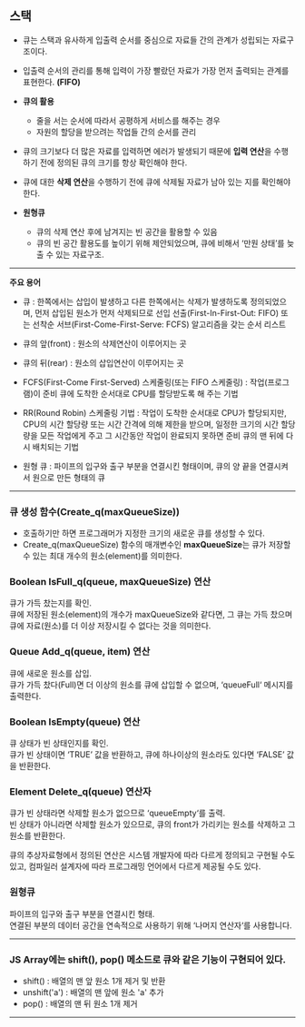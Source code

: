 ## **스택**

- 큐는 스택과 유사하게 입출력 순서를 중심으로 자료들 간의 관계가 성립되는 자료구조이다.

- 입출력 순서의 관리를 통해 입력이 가장 빨랐던 자료가 가장 먼저 출력되는 관계를 표현한다. **(FIFO)** 

- **큐의 활용**
    - 줄을 서는 순서에 따라서 공평하게 서비스를 해주는 경우
    - 자원의 할당을 받으려는 작업들 간의 순서를 관리

- 큐의 크기보다 더 많은 자료를 입력하면 에러가 발생되기 때문에 **입력 연산**을 수행하기 전에 정의된 큐의 크기를 항상 확인해야 한다. 

- 큐에 대한 **삭제 연산**을 수행하기 전에 큐에 삭제될 자료가 남아 있는 지를 확인해야 한다. 

- **원형큐**
    - 큐의 삭제 연산 후에 남겨지는 빈 공간을 활용할 수 있음
    - 큐의 빈 공간 활용도를 높이기 위해 제안되었으며, 큐에 비해서 ‘만원 상태’를 늦출 수 있는 자료구조.

___

**주요 용어**

- 큐 : 한쪽에서는 삽입이 발생하고 다른 한쪽에서는 삭제가 발생하도록 정의되었으며, 먼저 삽입된 원소가 먼저 삭제되므로 선입 선출(First-In-First-Out: FIFO) 또는 선착순 서브(First-Come-First-Serve: FCFS) 알고리즘을 갖는 순서 리스트

- 큐의 앞(front) : 원소의 삭제연산이 이루어지는 곳

- 큐의 뒤(rear) : 원소의 삽입연산이 이루어지는 곳

- FCFS(First-Come First-Served) 스케줄링(또는 FIFO 스케줄링) : 작업(프로그램)이 준비 큐에 도착한 순서대로 CPU를 할당받도록 해 주는 기법

- RR(Round Robin) 스케줄링 기법 : 작업이 도착한 순서대로 CPU가 할당되지만, CPU의 시간 할당량 또는 시간 간격에 의해 제한을 받으며, 일정한 크기의 시간 할당량을 모든 작업에게 주고 그 시간동안 작업이 완료되지 못하면 준비 큐의 맨 뒤에 다시 배치되는 기법

- 원형 큐 : 파이프의 입구와 출구 부분을 연결시킨 형태이며, 큐의 양 끝을 연결시켜서 원으로 만든 형태의 큐

___

### **큐 생성 함수(Create_q(maxQueueSize))**
- 호출하기만 하면 프로그래머가 지정한 크기의 새로운 큐를 생성할 수 있다.
- Create_q(maxQueueSize) 함수의 매개변수인 **maxQueueSize**는 큐가 저장할 수 있는 최대 개수의 원소(element)를 의미한다.

### **Boolean IsFull_q(queue, maxQueueSize) 연산**  
큐가 가득 찼는지를 확인.  
큐에 저장된 원소(element)의 개수가 maxQueueSize와 같다면, 그 큐는 가득 찼으며 큐에 자료(원소)를 더 이상 저장시킬 수 없다는 것을 의미한다.

### **Queue Add_q(queue, item) 연산**  
큐에 새로운 원소를 삽입.  
큐가 가득 찼다(Full)면 더 이상의 원소를 큐에 삽입할 수 없으며, ‘queueFull‘ 메시지를 출력한다.

### **Boolean IsEmpty(queue) 연산**  
큐 상태가 빈 상태인지를 확인.  
큐가 빈 상태이면 ‘TRUE’ 값을 반환하고, 큐에 하나이상의 원소라도 있다면 ‘FALSE’ 값을 반환한다.

### **Element Delete_q(queue) 연산자**   
큐가 빈 상태라면 삭제할 원소가 없으므로 ‘queueEmpty‘를 출력.   
빈 상태가 아니라면 삭제할 원소가 있으므로, 큐의 front가 가리키는 원소를 삭제하고 그 원소를 반환한다.

큐의 추상자료형에서 정의된 연산은 시스템 개발자에 따라 다르게 정의되고 구현될 수도 있고, 컴파일러 설계자에 따라 프로그래밍 언어에서 다르게 제공될 수도 있다.

### **원형큐**   
파이프의 입구와 출구 부분을 연결시킨 형태.  
연결된 부분의 데이터 공간을 연속적으로 사용하기 위해 ‘나머지 연산자‘를 사용합니다.

___

### **JS Array에는 shift(), pop() 메소드로 큐와 같은 기능이 구현되어 있다.**

- shift() : 배열의 맨 앞 원소 1개 제거 및 반환
- unshift('a') : 배열의 맨 앞에 원소 'a' 추가
- pop() : 배열의 맨 뒤 원소 1개 제거
___

